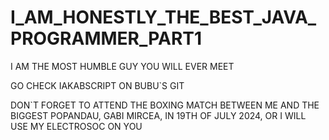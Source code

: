 # I_AM_HONESTLY_THE_BEST_JAVA_PROGRAMMER_PART1
I AM THE MOST HUMBLE GUY YOU WILL EVER MEET

GO CHECK IAKABSCRIPT ON BUBU`S GIT

DON`T FORGET TO ATTEND THE BOXING MATCH BETWEEN ME AND THE BIGGEST POPANDAU, GABI MIRCEA, IN 19TH OF JULY 2024, OR I WILL USE MY ELECTROSOC ON YOU
